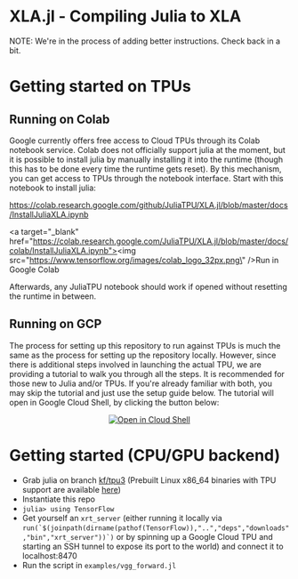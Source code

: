 # XLA.jl - Compiling Julia to XLA

NOTE: We're in the process of adding better instructions. Check back in a bit.

# Getting started on TPUs

## Running on Colab

Google currently offers free access to Cloud TPUs through its Colab notebook
service. Colab does not officially support julia at the moment, but it is
possible to install julia by manually installing it into the runtime (though
this has to be done every time the runtime gets reset). By this mechanism,
you can get access to TPUs through the notebook interface. Start with this notebook
to install julia:

https://colab.research.google.com/github/JuliaTPU/XLA.jl/blob/master/docs/InstallJuliaXLA.ipynb

<a target=\"_blank\" href=\"https://colab.research.google.com/JuliaTPU/XLA.jl/blob/master/docs/colab/InstallJuliaXLA.ipynb"><img src=\"https://www.tensorflow.org/images/colab_logo_32px.png\" />Run in Google Colab</a>

Afterwards, any JuliaTPU notebook should work if opened without resetting the runtime
in between.

## Running on GCP

The process for setting up this repository to run against TPUs is much 
the same as the process for setting up the repository locally. However, since
there is additional steps involved in launching the actual TPU, we are providing
a tutorial to walk you through all the steps. It is recommended for those new to
Julia and/or TPUs. If you're already familiar with both, you may skip the tutorial
and just use the setup guide below. The tutorial will open in Google Cloud Shell,
by clicking the button below:

<p align="center">
<a href="https://console.cloud.google.com/cloudshell/open?cloudshell_git_repo=https%3A%2F%2Fgithub.com%2FJuliaTPU%2FXLA.jl&cloudshell_tutorial=docs%2Ftpu_tutorial.md">
<img alt="Open in Cloud Shell" src ="http://gstatic.com/cloudssh/images/open-btn.svg"></a>
</p>

# Getting started (CPU/GPU backend)
- Grab julia on branch [kf/tpu3](https://github.com/JuliaLang/julia/tree/kf/tpu3) (Prebuilt Linux x86_64 binaries with TPU support are available [here](https://storage.googleapis.com/julia-tpu-binaries/julia.v1.1.0-kf.tpu3.x86_64-linux-gnu.tar.gz))
- Instantiate this repo
- `julia> using TensorFlow`
- Get yourself an `xrt_server` (either running it locally via ``run(`$(joinpath(dirname(pathof(TensorFlow)),"..","deps","downloads","bin","xrt_server"))`)`` or by spinning up a Google Cloud TPU and starting an SSH tunnel to expose its port to the world) and connect it to localhost:8470
- Run the script in `examples/vgg_forward.jl`
